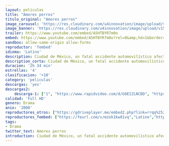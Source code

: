 ```yaml
---
layout: peliculas
title: "Amores perros"
titulo_original: "Amores perros"
image_carousel: 'https://res.cloudinary.com/u4innovation/image/upload/v1560394761/amores-perros-poster-min_ihsnqz.jpg'
image_banner: 'https://res.cloudinary.com/u4innovation/image/upload/v1560394762/amores-perros-banner-min_vdkpqy.jpg'
trailer: https://www.youtube.com/embed/A5HTBYR7m0o
embed: https://www.youtube.com/embed/A5HTBYR7m0o?rel=0&amp;hd=1&border=0&wmode=opaque&enablejsapi=1&modestbranding=1&controls=1&showinfo=1
sandbox: allow-same-origin allow-forms
reproductor: 'fembed'
idioma: 'Latino'
description: Ciudad de México, un fatal accidente automovilístico afecta trágicamente a tres personas. Octavio, un joven adolescente, decide fugarse con Susana, la esposa de su hermano; el Cofí, su perro, se convierte en el medio para conseguir el dinero que necesitan para poder escapar juntos. Al mismo tiempo, Daniel, un hombre de 42 años, deja a su esposa y a sus hijos para irse a vivir con Valeria, una hermosa modelo. El mismo día en que ambos festejan su nueva vida, el destino hace que Valeria sea víctima del trágico accidente.
description_corta: Ciudad de México, un fatal accidente automovilístico afecta trágicamente a tres personas. Octavio, un joven adolescente, decide fugarse con Susana, la esposa de su hermano; el Cofí, su perro, se convierte en el medio para conseguir el dinero que necesitan para poder escapar juntos. Al..
duracion: '2h 34 min'
estrellas: '4'
clasificacion: '+10'
category: 'peliculas'
descargas: 'yes'
descargas2:
    descarga-1: ["1", "https://www.rapidvideo.com/d/G0EIZLNCBD", "https://www.google.com/s2/favicons?domain=openload.co","OpenLoad","https://res.cloudinary.com/imbriitneysam/image/upload/v1541473684/mexico.png", "Latino", "Full HD"]
calidad: 'Full HD'
genero: Drama
anio: '2000'
reproductores_otros: ["https://gdriveplayer.me/embed2.php?link=rrqq%252B9U1VfKrGGlXiuoXngn2PCIg3Z2bDQg1AB%252BBPFvtaosQIZ2QsZElEZcArX0C7E6gBjC4Q5uj0WRmhGlK6Y5n5y5YDwcLke5tBeFf%252BwoWrGz5sMwUkkG4PWClr7Gj%252F1j3uEJUpeps5wzcunhrhWVkcLoHNKSqBwcc8olF5usVAIzkCs89%252FABFCj58RhBPU%253D","Latino","https://mstream.website/2t0qom67l31x","Latino"]
reproductores_fembed: ["https://feurl.com/v/mzok1kw81vq","Latino","https://feurl.com/v/y32lnue66m4q-pw","Latino","https://feurl.com/v/3q917p1kk29","Latino"]
tags:
- Drama
twitter_text: Amores perros
introduction: Ciudad de México, un fatal accidente automovilístico afecta trágicamente a tres personas. Octavio, un joven adolescente, decide fugarse con Susana, la esposa de su hermano; el Cofí, su perro, se convierte en el medio para conseguir el dinero que necesitan para poder escapar juntos. Al mismo tiempo, Daniel, un hombre de 42 años, deja a su esposa y a sus hijos para irse a vivir con Valeria, una hermosa modelo. El mismo día en que ambos festejan su nueva vida, el destino hace que Valeria sea víctima del trágico accidente.
---
```


 







